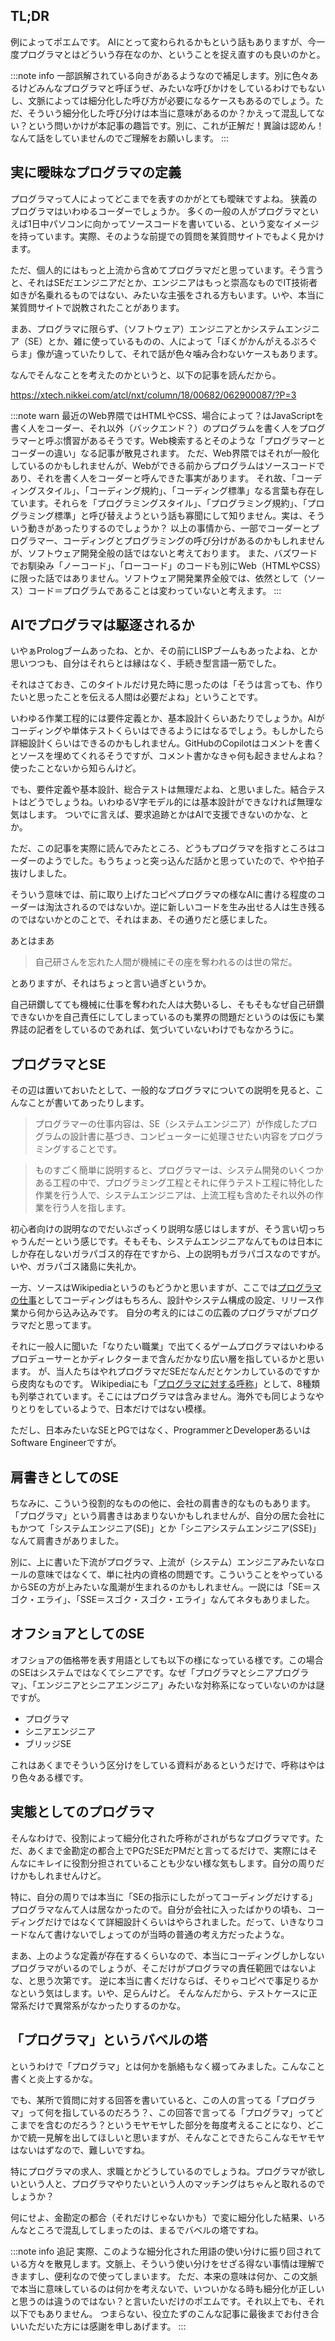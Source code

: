 <!--
title:   プログラマとは何者なのか
tags:    プログラマ,ポエム
id:      2839a9e2c953fcc7d9e1
private: false
-->


## TL;DR

例によってポエムです。
AIにとって変わられるかもという話もありますが、今一度プログラマとはどういう存在なのか、ということを捉え直すのも良いのかと。

:::note info
一部誤解されている向きがあるようなので補足します。別に色々あるけどみんなプログラマと呼ぼうぜ、みたいな呼びかけをしているわけでもないし、文脈によっては細分化した呼び方が必要になるケースもあるのでしょう。ただ、そういう細分化した呼び分けは本当に意味があるのか？かえって混乱してない？という問いかけが本記事の趣旨です。別に、これが正解だ！異論は認めん！なんて話をしていませんのでご理解をお願いします。
:::

## 実に曖昧なプログラマの定義

プログラマって人によってどこまでを表すのかがとても曖昧ですよね。
狭義のプログラマはいわゆるコーダーでしょうか。
多くの一般の人がプログラマといえば1日中パソコンに向かってソースコードを書いている、という変なイメージを持っています。実際、そのような前提での質問を某質問サイトでもよく見かけます。

ただ、個人的にはもっと上流から含めてプログラマだと思っています。そう言うと、それはSEだエンジニアだとか、エンジニアはもっと崇高なものでIT技術者如きが名乗れるものではない、みたいな主張をされる方もいます。いや、本当に某質問サイトで説教されたことがあります。

まあ、プログラマに限らず、（ソフトウェア）エンジニアとかシステムエンジニア（SE）とか、雑に使っているものの、人によって「ぼくがかんがえるぷろぐらま」像が違っていたりして、それで話が色々噛み合わないケースもあります。

なんでそんなことを考えたのかというと、以下の記事を読んだから。

https://xtech.nikkei.com/atcl/nxt/column/18/00682/062900087/?P=3

:::note warn
最近のWeb界隈ではHTMLやCSS、場合によって？はJavaScriptを書く人をコーダー、それ以外（バックエンド？）のプログラムを書く人をプログラマーと呼ぶ慣習があるそうです。Web検索するとそのような「プログラマーとコーダーの違い」なる記事が散見されます。
ただ、Web界隈ではそれが一般化しているのかもしれませんが、Webができる前からプログラムはソースコードであり、それを書く人をコーダーと呼んできた事実があります。
それ故、「コーディングスタイル」、「コーディング規約」、「コーディング標準」なる言葉も存在しています。それらを「プログラミングスタイル」、「プログラミング規約」、「プログラミング標準」と呼び替えようという話も寡聞にして知りません。実は、そういう動きがあったりするのでしょうか？
以上の事情から、一部でコーダーとプログラマー、コーディングとプログラミングの呼び分けがあるのかもしれませんが、ソフトウェア開発全般の話ではないと考えております。
また、バズワードでお馴染み「ノーコード」、「ローコード」のコードも別にWeb（HTMLやCSS）に限った話ではありません。ソフトウェア開発業界全般では、依然として（ソース）コード＝プログラムであることは変わっていないと考えます。
:::

## AIでプログラマは駆逐されるか

いやぁPrologブームあったね、とか、その前にLISPブームもあったよね、とか思いつつも、自分はそれらとは縁はなく、手続き型言語一筋でした。

それはさておき、このタイトルだけ見た時に思ったのは「そうは言っても、作りたいと思ったことを伝える人間は必要だよね」ということです。

いわゆる作業工程的には要件定義とか、基本設計くらいあたりでしょうか。AIがコーディングや単体テストくらいはできるようにはなるでしょう。もしかしたら詳細設計くらいはできるのかもしれません。GitHubのCopilotはコメントを書くとソースを埋めてくれるそうですが、コメント書かなきゃ何も起きませんよね？使ったことないから知らんけど。

でも、要件定義や基本設計、総合テストは無理だよね、と思いました。結合テストはどうでしょうね。いわゆるV字モデル的には基本設計ができなければ無理な気はします。
ついでに言えば、要求追跡とかはAIで支援できないのかな、とか。

ただ、この記事を実際に読んでみたところ、どうもプログラマを指すところはコーダーのようでした。もうちょっと突っ込んだ話かと思っていたので、やや拍子抜けしました。

そういう意味では、前に取り上げたコピペプログラマの様なAIに書ける程度のコーダーは淘汰されるのではないか。逆に新しいコードを生み出せる人は生き残るのではないかとのことで、それはまあ、その通りだと感じました。

あとはまあ

>自己研さんを忘れた人間が機械にその座を奪われるのは世の常だ。

とありますが、それはちょっと言い過ぎというか。

自己研鑽してても機械に仕事を奪われた人は大勢いるし、そもそもなぜ自己研鑽できないかを自己責任にしてしまっているのも業界の問題だというのは仮にも業界誌の記者をしているのであれば、気づいていないわけでもなかろうに。

## プログラマとSE

その辺は置いておいたとして、一般的なプログラマについての説明を見ると、こんなことが書いてあったりします。

>プログラマーの仕事内容は、SE（システムエンジニア）が作成したプログラムの設計書に基づき、コンピューターに処理させたい内容をプログラミングすることです。

>ものすごく簡単に説明すると、プログラマーは、システム開発のいくつかある工程の中で、プログラミング工程とそれに伴うテスト工程に特化した作業を行う人で、システムエンジニアは、上流工程も含めたそれ以外の作業を行う人を指します。

初心者向けの説明なのでだいぶざっくり説明な感じはしますが、そう言い切っちゃうんだーという感じです。そもそも、システムエンジニアなんてものは日本にしか存在しないガラパゴス的存在ですから、上の説明もガラパゴスなのですが。いや、ガラパゴス諸島に失礼か。

一方、ソースはWikipediaというのもどうかと思いますが、ここでは[プログラマの仕事](https://ja.wikipedia.org/wiki/%E3%83%97%E3%83%AD%E3%82%B0%E3%83%A9%E3%83%9E#%E3%83%97%E3%83%AD%E3%82%B0%E3%83%A9%E3%83%9E%E3%81%AE%E4%BB%95%E4%BA%8B)としてコーディングはもちろん、設計やシステム構成の設定、リリース作業から何から込み込みです。
自分の考え的にはこの広義のプログラマがプログラマだと思ってます。

それに一般人に聞いた「なりたい職業」で出てくるゲームプログラマはいわゆるプロデューサーとかディレクターまで含んだかなり広い層を指しているかと思います。
が、当人たちはやれプログラマだSEだなんだとケンカしているのですから皮肉なものです。
Wikipediaにも「[プログラマに対する呼称](https://ja.wikipedia.org/wiki/%E3%83%97%E3%83%AD%E3%82%B0%E3%83%A9%E3%83%9E#%E3%83%97%E3%83%AD%E3%82%B0%E3%83%A9%E3%83%9E%E3%81%AB%E5%AF%BE%E3%81%99%E3%82%8B%E5%91%BC%E7%A7%B0)」として、8種類も列挙されています。そこにはプログラマは含みません。海外でも同じようなやりとりをしているようで、日本だけではない模様。

ただし、日本みたいなSEとPGではなく、ProgrammerとDeveloperあるいはSoftware Engineerですが。

## 肩書きとしてのSE

ちなみに、こういう役割的なものの他に、会社の肩書き的なものもあります。
「プログラマ」という肩書きはあまりないかもしれませんが、自分の居た会社にもかつて「システムエンジニア(SE)」とか「シニアシステムエンジニア(SSE)」なんて肩書きがありました。

別に、上に書いた下流がプログラマ、上流が（システム）エンジニアみたいなロールの意味ではなくて、単に社内の資格の問題です。こういうことをやっているからSEの方が上みたいな風潮が生まれるのかもしれません。一説には「SE＝スゴク・エライ」、「SSE＝スゴク・スゴク・エライ」なんてネタもありました。

## オフショアとしてのSE

オフショアの価格帯を表す用語としても以下の様になっている様です。この場合のSEはシステムではなくてシニアです。なぜ「プログラマとシニアプログラマ」、「エンジニアとシニアエンジニア」みたいな対称系になっていないのかは謎ですが。

* プログラマ
* シニアエンジニア
* ブリッジSE

これはあくまでそういう区分けをしている資料があるというだけで、呼称はやはり色々ある様です。

## 実態としてのプログラマ

そんなわけで、役割によって細分化された呼称がされがちなプログラマです。ただ、あくまで金勘定の都合上でPGだSEだPMだと言ってるだけで、実際にはそんなにキレイに役割分担されていることも少ない様な気もします。自分の周りだけかもしれませんけど。

特に、自分の周りでは本当に「SEの指示にしたがってコーディングだけする」プログラマなんて人は居なかったので。自分が会社に入ったばかりの頃も、コーディングだけではなくて詳細設計くらいはやらされました。だって、いきなりコードなんて書けないでしょってのが当時の普通の考え方だったような。

まあ、上のような定義が存在するくらいなので、本当にコーディングしかしないプログラマがいるのでしょうが、そこだけがプログラマの責任範囲ではないよな、と思う次第です。
逆に本当に書くだけならば、そりゃコピペで事足りるかなという気はします。いや、足らんけど。
そんなんだから、テストケースに正常系だけで異常系がなかったりするのかな。

## 「プログラマ」というバベルの塔

というわけで「プログラマ」とは何かを脈絡もなく綴ってみました。こんなこと書くと炎上するかな。

でも、某所で質問に対する回答を書いていると、この人の言ってる「プログラマ」って何を指しているのだろう？、この回答で言ってる「プログラマ」ってどこまでを含むのだろう？というモヤモヤした部分を毎度考えることになり、どこかで統一見解を出してほしいと思いますが、そんなことできたらこんなモヤモヤはないはずなので、難しいですね。

特にプログラマの求人、求職とかどうしているのでしょうね。プログラマが欲しいという人と、プログラマやりたいという人のマッチングはちゃんと取れるのでしょうか？

何にせよ、金勘定の都合（それだけじゃないかも）で変に細分化した結果、いろんなところで混乱してしまったのは、まるでバベルの塔ですね。

:::note info
追記
実際、このような細分化された用語の使い分けに振り回されている方々を散見します。文脈上、そういう使い分けをせざる得ない事情は理解できますし、便利なので使ってしまいます。
ただ、本来の意味は何か、この文脈で本当に意味しているのは何かを考えないで、いついかなる時も細分化が正しいと思うのは違うのではない？と言いたいだけのポエムです。それ以上でも、それ以下でもありません。
つまらない、役立たずのこんな記事に最後までお付き合いいただいた方には感謝を申しあげます。
:::
